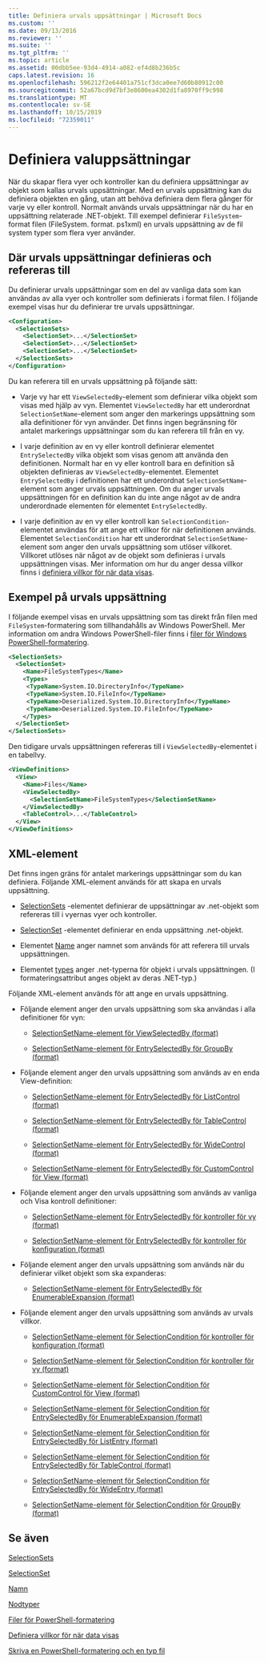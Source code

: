 ```yaml
---
title: Definiera urvals uppsättningar | Microsoft Docs
ms.custom: ''
ms.date: 09/13/2016
ms.reviewer: ''
ms.suite: ''
ms.tgt_pltfrm: ''
ms.topic: article
ms.assetid: 00dbb5ee-93d4-4914-a082-ef4d8b236b5c
caps.latest.revision: 16
ms.openlocfilehash: 596212f2e64401a751cf3dca0ee7d60b80912c00
ms.sourcegitcommit: 52a67bcd9d7bf3e8600ea4302d1fa8970ff9c998
ms.translationtype: MT
ms.contentlocale: sv-SE
ms.lasthandoff: 10/15/2019
ms.locfileid: "72359011"
---
```

# <a name="defining-selection-sets"></a>Definiera valuppsättningar

När du skapar flera vyer och kontroller kan du definiera uppsättningar av objekt som kallas urvals uppsättningar. Med en urvals uppsättning kan du definiera objekten en gång, utan att behöva definiera dem flera gånger för varje vy eller kontroll. Normalt används urvals uppsättningar när du har en uppsättning relaterade .NET-objekt. Till exempel definierar `FileSystem`-format filen (FileSystem. format. ps1xml) en urvals uppsättning av de fil system typer som flera vyer använder.

## <a name="where-selection-sets-are-defined-and-referenced"></a>Där urvals uppsättningar definieras och refereras till

Du definierar urvals uppsättningar som en del av vanliga data som kan användas av alla vyer och kontroller som definierats i format filen. I följande exempel visas hur du definierar tre urvals uppsättningar.

```xml
<Configuration>
  <SelectionSets>
    <SelectionSet>...</SelectionSet>
    <SelectionSet>...</SelectionSet>
    <SelectionSet>...</SelectionSet>
  </SelectionSets>
</Configuration>
```

Du kan referera till en urvals uppsättning på följande sätt:

- Varje vy har ett `ViewSelectedBy`-element som definierar vilka objekt som visas med hjälp av vyn. Elementet `ViewSelectedBy` har ett underordnat `SelectionSetName`-element som anger den markerings uppsättning som alla definitioner för vyn använder. Det finns ingen begränsning för antalet markerings uppsättningar som du kan referera till från en vy.

- I varje definition av en vy eller kontroll definierar elementet `EntrySelectedBy` vilka objekt som visas genom att använda den definitionen. Normalt har en vy eller kontroll bara en definition så objekten definieras av `ViewSelectedBy`-elementet. Elementet `EntrySelectedBy` i definitionen har ett underordnat `SelectionSetName`-element som anger urvals uppsättningen. Om du anger urvals uppsättningen för en definition kan du inte ange något av de andra underordnade elementen för elementet `EntrySelectedBy`.

- I varje definition av en vy eller kontroll kan `SelectionCondition`-elementet användas för att ange ett villkor för när definitionen används. Elementet `SelectionCondition` har ett underordnat `SelectionSetName`-element som anger den urvals uppsättning som utlöser villkoret. Villkoret utlöses när något av de objekt som definieras i urvals uppsättningen visas. Mer information om hur du anger dessa villkor finns i [definiera villkor för när data visas](./defining-conditions-for-displaying-data.md).

## <a name="selection-set-example"></a>Exempel på urvals uppsättning

I följande exempel visas en urvals uppsättning som tas direkt från filen med `FileSystem`-formatering som tillhandahålls av Windows PowerShell. Mer information om andra Windows PowerShell-filer finns i [filer för Windows PowerShell-formatering](./powershell-formatting-files.md).

```xml
<SelectionSets>
  <SelectionSet>
    <Name>FileSystemTypes</Name>
    <Types>
     <TypeName>System.IO.DirectoryInfo</TypeName>
     <TypeName>System.IO.FileInfo</TypeName>
     <TypeName>Deserialized.System.IO.DirectoryInfo</TypeName>
     <TypeName>Deserialized.System.IO.FileInfo</TypeName>
    </Types>
  </SelectionSet>
</SelectionSets>
```

Den tidigare urvals uppsättningen refereras till i `ViewSelectedBy`-elementet i en tabellvy.

```xml
<ViewDefinitions>
  <View>
    <Name>Files</Name>
    <ViewSelectedBy>
      <SelectionSetName>FileSystemTypes</SelectionSetName>
    </ViewSelectedBy>
    <TableControl>...</TableControl>
  </View>
</ViewDefinitions>

```

## <a name="xml-elements"></a>XML-element

 Det finns ingen gräns för antalet markerings uppsättningar som du kan definiera. Följande XML-element används för att skapa en urvals uppsättning.

- [SelectionSets](./selectionsets-element-format.md) -elementet definierar de uppsättningar av .net-objekt som refereras till i vyernas vyer och kontroller.

- [SelectionSet](./selectionset-element-format.md) -elementet definierar en enda uppsättning .net-objekt.

- Elementet [Name](./name-element-for-selectionset-format.md) anger namnet som används för att referera till urvals uppsättningen.

- Elementet [types](./types-element-for-selectionset-format.md) anger .net-typerna för objekt i urvals uppsättningen. (I formateringsattribut anges objekt av deras .NET-typ.)

 Följande XML-element används för att ange en urvals uppsättning.

- Följande element anger den urvals uppsättning som ska användas i alla definitioner för vyn:

    - [SelectionSetName-element för ViewSelectedBy (format)](./selectionsetname-element-for-viewselectedby-format.md)

    - [SelectionSetName-element för EntrySelectedBy för GroupBy (format)](./selectionsetname-element-for-entryselectedby-for-groupby-format.md)

- Följande element anger den urvals uppsättning som används av en enda View-definition:

    - [SelectionSetName-element för EntrySelectedBy för ListControl (format)](./selectionsetname-element-for-entryselectedby-for-listcontrol-format.md)

    - [SelectionSetName-element för EntrySelectedBy för TableControl (format)](./selectionsetname-element-for-entryselectedby-for-tablecontrol-format.md)

    - [SelectionSetName-element för EntrySelectedBy för WideControl (format)](./selectionsetname-element-for-entryselectedby-for-widecontrol-format.md)

    - [SelectionSetName-element för EntrySelectedBy för CustomControl för View (format)](./selectionsetname-element-for-entryselectedby-for-customcontrol-for-view-format.md)

- Följande element anger den urvals uppsättning som används av vanliga och Visa kontroll definitioner:

    - [SelectionSetName-element för EntrySelectedBy för kontroller för vy (format)](./selectionsetname-element-for-entryselectedby-for-controls-for-view-format.md)

    - [SelectionSetName-element för EntrySelectedBy för kontroller för konfiguration (format)](./selectionsetname-element-for-entryselectedby-for-controls-for-configuration-format.md)

- Följande element anger den urvals uppsättning som används när du definierar vilket objekt som ska expanderas:

    - [SelectionSetName-element för EntrySelectedBy för EnumerableExpansion (format)](./selectionsetname-element-for-entryselectedby-for-enumerableexpansion-format.md)

- Följande element anger den urvals uppsättning som används av urvals villkor.

    - [SelectionSetName-element för SelectionCondition för kontroller för konfiguration (format)](./selectionsetname-element-for-selectioncondition-for-controls-for-configuration-format.md)

    - [SelectionSetName-element för SelectionCondition för kontroller för vy (format)](./selectionsetname-element-for-selectioncondition-for-controls-for-view-format.md)

    - [SelectionSetName-element för SelectionCondition för CustomControl för View (format)](./selectionsetname-element-for-selectioncondition-for-customcontrol-for-view-format.md)

    - [SelectionSetName-element för SelectionCondition för EntrySelectedBy för EnumerableExpansion (format)](./selectionsetname-element-for-selectioncondition-for-entryselectedby-for-enumerableexpansion-format.md)

    - [SelectionSetName-element för SelectionCondition för EntrySelectedBy för ListEntry (format)](./selectionsetname-element-for-selectioncondition-for-entryselectedby-for-listentry-format.md)

    - [SelectionSetName-element för SelectionCondition för EntrySelectedBy för TableControl (format)](./selectionsetname-element-for-selectioncondition-for-entryselectedby-for-tablecontrol-format.md)

    - [SelectionSetName-element för SelectionCondition för EntrySelectedBy för WideEntry (format)](./selectionsetname-element-for-selectioncondition-for-entryselectedby-for-wideentry-format.md)

    - [SelectionSetName-element för SelectionCondition för GroupBy (format)](./selectionsetname-element-for-selectioncondition-for-groupby-format.md)

## <a name="see-also"></a>Se även

[SelectionSets](./selectionsets-element-format.md)

[SelectionSet](./selectionset-element-format.md)

[Namn](./name-element-for-selectionset-format.md)

[Nodtyper](./types-element-for-selectionset-format.md)

[Filer för PowerShell-formatering](./powershell-formatting-files.md)

[Definiera villkor för när data visas](./defining-conditions-for-displaying-data.md)

[Skriva en PowerShell-formatering och en typ fil](./writing-a-powershell-formatting-file.md)
